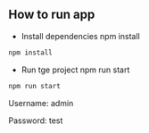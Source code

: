
## How to run app

- Install dependencies npm install

```bash
npm install
```

- Run tge project npm run start

```bash
npm run start
```
Username: admin

Password: test
